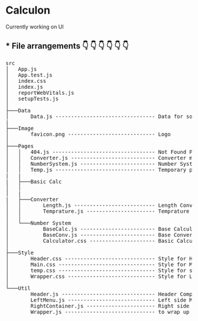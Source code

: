 # Calculon
Currently working on UI
## * File arrangements 👇 👇 👇 👇 👇 👇
<pre>
src
│   App.js  
│   App.test.js 
│   index.css 
│   index.js 
│   reportWebVitals.js 
│   setupTests.js 
│
├───Data
│       Data.js -------------------------------- Data for some Dynamic components
|   
├───Image
│       favicon.png ---------------------------- Logo
│
├───Pages
│   │   404.js --------------------------------- Not Found Page
│   │   Converter.js --------------------------- Converter main page
│   │   NumberSystem.js ------------------------ Number System main page
│   │   Temp.js -------------------------------- Temporary page to display message
|   | 
|   ├───Basic Calc
│   │       
│   |
|   ├───Converter
│   │       Length.js -------------------------- Length Converter Page
│   │       Temprature.js ---------------------- Temprature Converter Page
│   │
│   └───Number System
│           BaseCalc.js ------------------------ Base Calculator Page
│           BaseConv.js ------------------------ Base Converter Page
│           Calculator.css --------------------- Basic Calculator CSS [For latter use]
│
├───Style
│       Header.css ----------------------------- Style for Header
│       Main.css ------------------------------- Style for Main tag
│       temp.css ------------------------------- Style for some Temporary pages
│       Wrapper.css ---------------------------- Style for Leftmenu.js,RightContainer.js,Wrapper.js
│
└───Util
        Header.js ------------------------------ Header Component
        LeftMenu.js ---------------------------- Left side Menu Component
        RightContainer.js ---------------------- Right side container component 
        Wrapper.js ----------------------------- to wrap up Left side Menu Component and Right side container component 
</pre>        